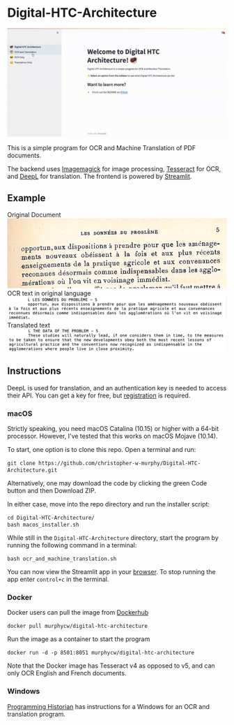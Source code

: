 # Digital-HTC-Architecture

![Streamlit UI](resources/streamlit-screengrab.gif)

 This is a simple program for OCR and Machine Translation of PDF documents.

 The backend uses [Imagemagick](https://imagemagick.org/index.php) for image processing, [Tesseract](https://tesseract-ocr.github.io/) for OCR, and [DeepL](https://www.deepl.com/translator) for translation.
 The frontend is powered by [Streamlit](https://streamlit.io/).

## Example
Original Document
 ![Original document](resources/example_original.png)
 OCR text in original language
 ![OCR text in original language](resources/example_OCR.png)
 Translated text
 ![Translated text](resources/example_translated.png)

## Instructions
DeepL is used for translation, and an authentication key is needed to access their API. You can get a key for free, but [registration](https://www.deepl.com/pro-api) is required.

### macOS
Strictly speaking, you need macOS Catalina (10.15) or higher with a 64-bit processor. However, I've tested that this works on macOS Mojave (10.14).

To start, one option is to clone this repo. Open a terminal and run:
```
git clone https://github.com/christopher-w-murphy/Digital-HTC-Architecture.git
```
Alternatively, one may download the code by clicking the green Code button and then Download ZIP.

In either case, move into the repo directory and run the installer script:
```
cd Digital-HTC-Architecture/
bash macos_installer.sh
```

While still in the `Digital-HTC-Architecture` directory, start the program by running the following command in a terminal:
```
bash ocr_and_machine_translation.sh
```
You can now view the Streamlit app in your [browser](http://localhost:8501).
To stop running the app enter `control+c` in the terminal.

### Docker
Docker users can pull the image from [Dockerhub](https://hub.docker.com/r/murphycw/digital-htc-architecture)
```
docker pull murphycw/digital-htc-architecture
```
Run the image as a container to start the program
```
docker run -d -p 8501:8051 murphycw/digital-htc-architecture
```
Note that the Docker image has Tesseract v4 as opposed to v5, and can only OCR English and French documents.

### Windows
[Programming Historian](https://programminghistorian.org/en/lessons/OCR-and-Machine-Translation) has instructions for a Windows for an OCR and translation program.
